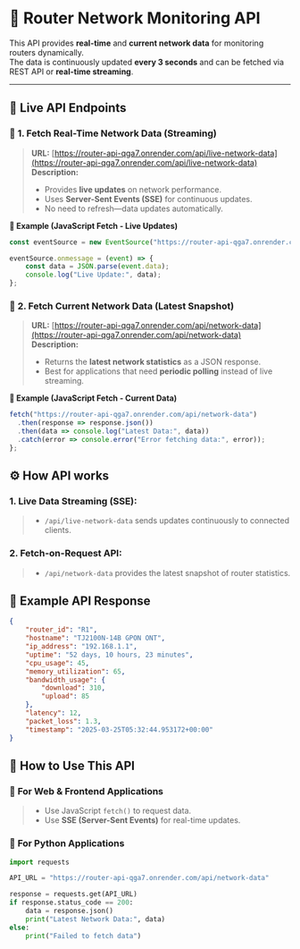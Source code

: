 # 🚀 Router Network Monitoring API  

This API provides **real-time** and **current network data** for monitoring routers dynamically.  
The data is continuously updated **every 3 seconds** and can be fetched via REST API or **real-time streaming**.  

---

## 📡 **Live API Endpoints**  

### 🔴 **1. Fetch Real-Time Network Data (Streaming)**  
> **URL:** [https://router-api-qga7.onrender.com/api/live-network-data](https://router-api-qga7.onrender.com/api/live-network-data)  
> **Description:**  
> - Provides **live updates** on network performance.  
> - Uses **Server-Sent Events (SSE)** for continuous updates.  
> - No need to refresh—data updates automatically.  

**📌 Example (JavaScript Fetch - Live Updates)**  
```javascript
const eventSource = new EventSource("https://router-api-qga7.onrender.com/api/live-network-data");

eventSource.onmessage = (event) => {
    const data = JSON.parse(event.data);
    console.log("Live Update:", data);
};
```

### 🔴 **2. Fetch Current Network Data (Latest Snapshot)**  
> **URL:** [https://router-api-qga7.onrender.com/api/network-data](https://router-api-qga7.onrender.com/api/network-data)  
> **Description:**  
> - Returns the **latest network statistics** as a JSON response.  
> - Best for applications that need **periodic polling** instead of live streaming.  

**📌 Example (JavaScript Fetch - Current Data)**  
```javascript
fetch("https://router-api-qga7.onrender.com/api/network-data")
  .then(response => response.json())
  .then(data => console.log("Latest Data:", data))
  .catch(error => console.error("Error fetching data:", error));
};
```

## ⚙️ **How API works**

### **1. Live Data Streaming (SSE):**
> - ```/api/live-network-data``` sends updates continuously to connected clients.

### **2. Fetch-on-Request API:**
> - ```/api/network-data``` provides the latest snapshot of router statistics.

## 📌 **Example API Response**  
```json
{
    "router_id": "R1",
    "hostname": "TJ2100N-14B GPON ONT",
    "ip_address": "192.168.1.1",
    "uptime": "52 days, 10 hours, 23 minutes",
    "cpu_usage": 45,
    "memory_utilization": 65,
    "bandwidth_usage": {
        "download": 310,
        "upload": 85
    },
    "latency": 12,
    "packet_loss": 1.3,
    "timestamp": "2025-03-25T05:32:44.953172+00:00"
}
```

## 🎯 **How to Use This API**  

### 📌 **For Web & Frontend Applications**  
> - Use JavaScript ```fetch()``` to request data.
> - Use **SSE (Server-Sent Events)** for real-time updates.

### 📌 **For Python Applications** 

```python
import requests

API_URL = "https://router-api-qga7.onrender.com/api/network-data"

response = requests.get(API_URL)
if response.status_code == 200:
    data = response.json()
    print("Latest Network Data:", data)
else:
    print("Failed to fetch data")
```
